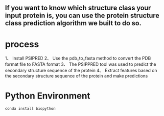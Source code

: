 ## If you want to know which structure class your input protein is, you can use the protein structure class prediction algorithm we built to do so.

# process
 1、	Install PSIPRED
 2、	Use the pdb_to_fasta method to convert the PDB format file to FASTA format
 3、	The PSIPPRED tool was used to predict the secondary structure sequence of the protein
 4、	Extract features based on the secondary structure sequence of the protein and make predictions
# Python Environment
    conda install biopython


